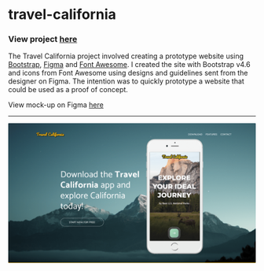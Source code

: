 # travel-california

### View project [here](https://sam-xander.github.io/travel-california/)

The Travel California project involved creating a prototype website using [Bootstrap](https://getbootstrap.com/), [Figma](https://www.figma.com/) and [Font Awesome](https://fontawesome.com/).
I created the site with Bootstrap v4.6 and icons from Font Awesome using designs and guidelines sent from the designer on Figma.
The intention was to quickly prototype a website that could be used as a proof of concept.

View mock-up on Figma [here](https://www.figma.com/file/JCMqEbCMoE5K5aK71Q9hZM/Redline-Zeplin-Wireframe-Template?node-id=0%3A1)

---

![](images/travel-california-app-screenshot.png)

